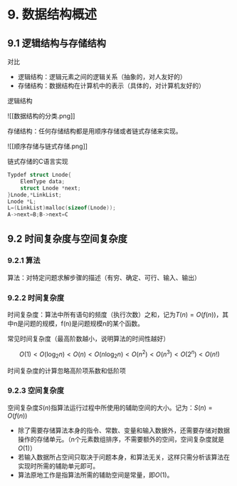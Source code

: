 # 9. 数据结构概述


## 9.1 逻辑结构与存储结构

对比

* 逻辑结构：逻辑元素之间的逻辑关系（抽象的，对人友好的）
* 存储结构：数据结构在计算机中的表示（具体的，对计算机友好的）

逻辑结构

![[数据结构的分类.png]]

存储结构：任何存储结构都是用顺序存储或者链式存储来实现。

![[顺序存储与链式存储.png]]

链式存储的C语言实现

~~~c
Typdef struct Lnode{
	ElemType data;
	struct Lnode *next;
}Lnode,*LinkList;
Lnode *L;
L=(LinkList)malloc(sizeof(Lnode));
A->next=B;B->next=C
~~~



## 9.2  时间复杂度与空间复杂度


### 9.2.1 算法

算法：对特定问题求解步骤的描述（有穷、确定、可行、输入、输出）

### 9.2.2 时间复杂度

时间复杂度：算法中所有语句的频度（执行次数）之和，记为$T(n)=O(f(n))$，其中n是问题的规模，f(n)是问题规模n的某个函数。

常见时间复杂度（最高阶数越小，说明算法的时间性越好）

$$O(1)<O(\log_{2}{n})<O(n)<O(n\log_{2}{n})<O(n^2)<O(n^3)<O(2^n)<O(n!)$$

时间复杂度的计算忽略高阶项系数和低阶项

### 9.2.3 空间复杂度

空间复杂度$S(n)$指算法运行过程中所使用的辅助空间的大小。记为：$S(n)=O(f(n))$

* 除了需要存储算法本身的指令、常数、变量和输入数据外，还需要存储对数据操作的存储单元。（n个元素数组排序，不需要额外的空间，空间复杂度就是$O(1)$）
* 若输入数据所占空间只取决于问题本身，和算法无关，这样只需分析该算法在实现时所需的辅助单元即可。
* 算法原地工作是指算法所需的辅助空间是常量，即$O(1)$。